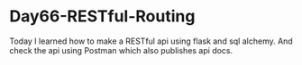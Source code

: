 # Day66-RESTful-Routing
Today I learned how to make a RESTful api using flask and sql alchemy. And check the api using Postman which also publishes api docs.
